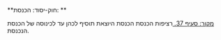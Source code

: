 **חוק-יסוד: הכנסת: **

[מקור: סעיף 37. ](https://he.wikisource.org/wiki/%D7%97%D7%95%D7%A7-%D7%99%D7%A1%D7%95%D7%93:_%D7%94%D7%9B%D7%A0%D7%A1%D7%AA#%D7%A1%D7%A2%D7%99%D7%A3_37)
רציפות הכנסת
הכנסת היוצאת תוסיף לכהן עד לכינוסה של הכנסת הנכנסת.